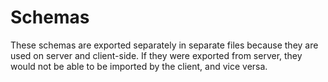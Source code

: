 # Schemas

These schemas are exported separately in separate files because they are used on server and client-side. If they were exported from server, they would not be able to be imported by the client, and vice versa.
